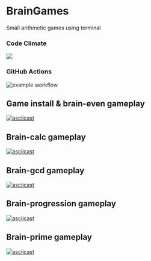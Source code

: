# BrainGames

Small arithmetic games using terminal

### Code Climate
<a href="https://codeclimate.com/github/scaumedes/python-project-lvl1"><img src="https://api.codeclimate.com/v1/badges/a99a88d28ad37a79dbf6/maintainability" /></a>

### GitHub Actions
![example workflow](https://github.com/scaumedes/python-project-lvl1/actions/workflows/checks.yml/badge.svg)

## Game install & brain-even gameplay 
[![asciicast](https://asciinema.org/a/431767.svg)](https://asciinema.org/a/431767)

## Brain-calc gameplay
[![asciicast](https://asciinema.org/a/432159.svg)](https://asciinema.org/a/432159)

## Brain-gcd gameplay
[![asciicast](https://asciinema.org/a/432866.svg)](https://asciinema.org/a/432866)

## Brain-progression gameplay
[![asciicast](https://asciinema.org/a/433133.svg)](https://asciinema.org/a/433133)

## Brain-prime gameplay
[![asciicast](https://asciinema.org/a/NeZaW6heD7CFQKzW7ag5c5oSd.svg)](https://asciinema.org/a/NeZaW6heD7CFQKzW7ag5c5oSd)
